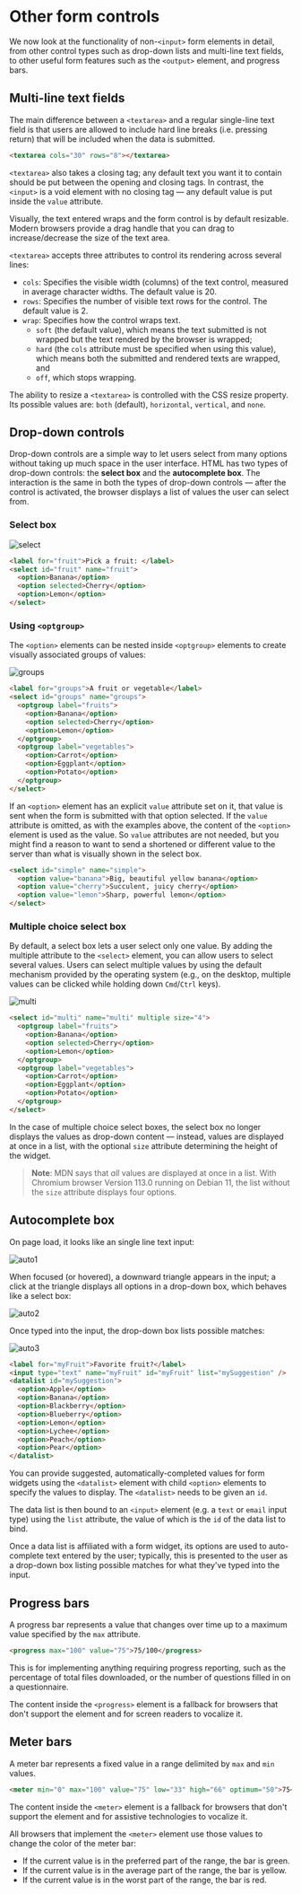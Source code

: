 # Other form controls

We now look at the functionality of non-`<input>` form elements in detail, from other control types such as drop-down lists and multi-line text fields, to other useful form features such as the `<output>` element, and progress bars.

## Multi-line text fields

The main difference between a `<textarea>` and a regular single-line text field is that users are allowed to include hard line breaks (i.e. pressing return) that will be included when the data is submitted.

```html
<textarea cols="30" rows="8"></textarea>
```

`<textarea>` also takes a closing tag; any default text you want it to contain should be put between the opening and closing tags. In contrast, the `<input>` is a void element with no closing tag — any default value is put inside the `value` attribute.

Visually, the text entered wraps and the form control is by default resizable. Modern browsers provide a drag handle that you can drag to increase/decrease the size of the text area.

`<textarea>` accepts three attributes to control its rendering across several lines:

- `cols`: Specifies the visible width (columns) of the text control, measured in average character widths. The default value is 20.
- `rows`: Specifies the number of visible text rows for the control. The default value is 2.
- `wrap`: Specifies how the control wraps text.
  - `soft` (the default value), which means the text submitted is not wrapped but the text rendered by the browser is wrapped;
  - `hard` (the `cols` attribute must be specified when using this value), which means both the submitted and rendered texts are wrapped, and
  - `off`, which stops wrapping.

The ability to resize a `<textarea>` is controlled with the CSS resize property. Its possible values are: `both` (default), `horizontal`, `vertical`, and `none`.

## Drop-down controls

Drop-down controls are a simple way to let users select from many options without taking up much space in the user interface. HTML has two types of drop-down controls: the **select box** and the **autocomplete box**. The interaction is the same in both the types of drop-down controls — after the control is activated, the browser displays a list of values the user can select from.

### Select box

![select](./select.png)

```html
<label for="fruit">Pick a fruit: </label>
<select id="fruit" name="fruit">
  <option>Banana</option>
  <option selected>Cherry</option>
  <option>Lemon</option>
</select>
```

### Using `<optgroup>`

The `<option>` elements can be nested inside `<optgroup>` elements to create visually associated groups of values:

![groups](./groups.png)

```html
<label for="groups">A fruit or vegetable</label>
<select id="groups" name="groups">
  <optgroup label="fruits">
    <option>Banana</option>
    <option selected>Cherry</option>
    <option>Lemon</option>
  </optgroup>
  <optgroup label="vegetables">
    <option>Carrot</option>
    <option>Eggplant</option>
    <option>Potato</option>
  </optgroup>
</select>
```

If an `<option>` element has an explicit `value` attribute set on it, that value is sent when the form is submitted with that option selected. If the `value` attribute is omitted, as with the examples above, the content of the `<option>` element is used as the value. So `value` attributes are not needed, but you might find a reason to want to send a shortened or different value to the server than what is visually shown in the select box.

```html
<select id="simple" name="simple">
  <option value="banana">Big, beautiful yellow banana</option>
  <option value="cherry">Succulent, juicy cherry</option>
  <option value="lemon">Sharp, powerful lemon</option>
</select>
```

### Multiple choice select box

By default, a select box lets a user select only one value. By adding the multiple attribute to the `<select>` element, you can allow users to select several values. Users can select multiple values by using the default mechanism provided by the operating system (e.g., on the desktop, multiple values can be clicked while holding down `Cmd`/`Ctrl` keys).

![multi](./multi.png)

```html
<select id="multi" name="multi" multiple size="4">
  <optgroup label="fruits">
    <option>Banana</option>
    <option selected>Cherry</option>
    <option>Lemon</option>
  </optgroup>
  <optgroup label="vegetables">
    <option>Carrot</option>
    <option>Eggplant</option>
    <option>Potato</option>
  </optgroup>
</select>
```

In the case of multiple choice select boxes, the select box no longer displays the values as drop-down content — instead, values are displayed at once in a list, with the optional `size` attribute determining the height of the widget.

> **Note**: MDN says that *all* values are displayed at once in a list. With Chromium browser Version 113.0 running on Debian 11, the list without the `size` attribute displays four options.

## Autocomplete box

On page load, it looks like an single line text input:

![auto1](./auto1.png)

When focused (or hovered), a downward triangle appears in the input; a click at the triangle displays all options in a drop-down box, which behaves like a select box:

![auto2](./auto2.png)

Once typed into the input, the drop-down box lists possible matches: 

![auto3](./auto3.png)

```html
<label for="myFruit">Favorite fruit?</label>
<input type="text" name="myFruit" id="myFruit" list="mySuggestion" />
<datalist id="mySuggestion">
  <option>Apple</option>
  <option>Banana</option>
  <option>Blackberry</option>
  <option>Blueberry</option>
  <option>Lemon</option>
  <option>Lychee</option>
  <option>Peach</option>
  <option>Pear</option>
</datalist>
```

You can provide suggested, automatically-completed values for form widgets using the `<datalist>` element with child `<option>` elements to specify the values to display. The `<datalist>` needs to be given an `id`.

The data list is then bound to an `<input>` element (e.g. a `text` or `email` input type) using the `list` attribute, the value of which is the `id` of the data list to bind.

Once a data list is affiliated with a form widget, its options are used to auto-complete text entered by the user; typically, this is presented to the user as a drop-down box listing possible matches for what they've typed into the input.

## Progress bars

A progress bar represents a value that changes over time up to a maximum value specified by the `max` attribute.

```html
<progress max="100" value="75">75/100</progress>
```

This is for implementing anything requiring progress reporting, such as the percentage of total files downloaded, or the number of questions filled in on a questionnaire.

The content inside the `<progress>` element is a fallback for browsers that don't support the element and for screen readers to vocalize it.

## Meter bars

A meter bar represents a fixed value in a range delimited by `max` and `min` values.

```html
<meter min="0" max="100" value="75" low="33" high="66" optimum="50">75</meter>
```

The content inside the `<meter>` element is a fallback for browsers that don't support the element and for assistive technologies to vocalize it.

All browsers that implement the `<meter>` element use those values to change the color of the meter bar:

- If the current value is in the preferred part of the range, the bar is green.
- If the current value is in the average part of the range, the bar is yellow.
- If the current value is in the worst part of the range, the bar is red.
